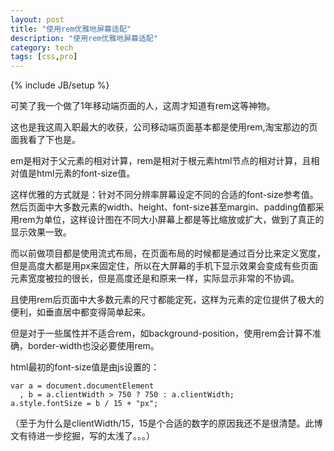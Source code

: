 ```yaml
---
layout: post
title: "使用rem优雅地屏幕适配"
description: "使用rem优雅地屏幕适配"
category: tech
tags: [css,pro]
---
```

{% include JB/setup %}

可笑了我一个做了1年移动端页面的人，这周才知道有rem这等神物。

这也是我这周入职最大的收获，公司移动端页面基本都是使用rem,淘宝那边的页面我看了下也是。

em是相对于父元素的相对计算，rem是相对于根元素html节点的相对计算，且相对值是html元素的font-size值。

这样优雅的方式就是：针对不同分辨率屏幕设定不同的合适的font-size参考值。然后页面中大多数元素的width、height、font-size甚至margin、padding值都采用rem为单位，这样设计图在不同大小屏幕上都是等比缩放或扩大，做到了真正的显示效果一致。

而以前做项目都是使用流式布局，在页面布局的时候都是通过百分比来定义宽度，但是高度大都是用px来固定住，所以在大屏幕的手机下显示效果会变成有些页面元素宽度被拉的很长，但是高度还是和原来一样，实际显示非常的不协调。

且使用rem后页面中大多数元素的尺寸都能定死，这样为元素的定位提供了极大的便利，如垂直居中都变得简单起来。

但是对于一些属性并不适合rem，如background-position，使用rem会计算不准确，border-width也没必要使用rem。

html最初的font-size值是由js设置的：

	var a = document.documentElement
	  , b = a.clientWidth > 750 ? 750 : a.clientWidth;
	a.style.fontSize = b / 15 + "px";
	           
（至于为什么是clientWidth/15，15是个合适的数字的原因我还不是很清楚。此博文有待进一步挖掘，写的太浅了。。。）